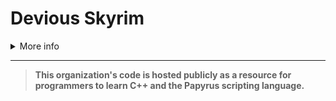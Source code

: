 # Devious Skyrim

<details><summary>More info</summary>

> ~ Code for NSFW Skyrim mods ~

This organization contains `code` for **NOT SAFE FOR WORK** mods for the video game Skyrim.

**No** "_Sexually Obscene Content_" is hosted in these repositories ( _per GitHub's [Acceptable Use Policy](https://docs.github.com/en/site-policy/acceptable-use-policies/github-sexually-obscene-content)_ )

> If these mods require any _images / graphics_, they will be stored in _private repositories_ to be as compliant as possible with GitHub's policies.
>
> This excludes project logo images (_generally used for Skyrim SkyUI Mod Configuration Menu config UI_).
>
> These logos may contain "**_visual and/or textual depictions in artistic [contexts]_**`. They are literally art logos for video game mods.
>
> Every README hides its content inside of a collapsible markdown block with a disclaimer per the GitHub recommendation:
> - "_In some cases a disclaimer can help communicate the context of the project._"

Thanks for visiting!

> _Once finished, these mods will likely be hosted on nexusmods.com and/or loverslab.com, the popular Skyrim mod hosting sites._

---

_Dear GitHub, please feel free to reach out if any content should be migrated either (a) off-site (b) into private repositories._

_I wish to be compliant & also hope to help both new and advanced programmers learn from one another by sharing this code publicly!_

</details>

---

> **This organization's code is hosted publicly as a resource for programmers to learn C++ and the Papyrus scripting language.**
